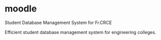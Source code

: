 # moodle
Student Database Management System for Fr.CRCE 

Efficient student database management system for engineering colleges.
